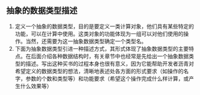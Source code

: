 ## 抽象的数据类型描述
1. 定义一个抽象的数据类型，目的是要定义一类计算对象，他们具有某些特定的功能，可以在计算中使用。这类对象的功能体现为一组可以对他们使用的操作。当然，还需要为这一抽象数据类型确定一个类型名。
2. 下面为抽象数据类型引进一种描述方式，其形式体现了抽象数据类型的主要特点。在后面介绍各种数据结构时，有关章节中也经常是先给出一个抽象数据类型的描述。写出这种买书的过程本身也很有意义，因为它能帮助开发者沥青对希望定义的数据类型的想法，清晰地表述处各方面的形式要求（如操作的名字，参数的个数和类型等）和功能要求（希望这个操作完成什么样计算，或产生什么效果等）
